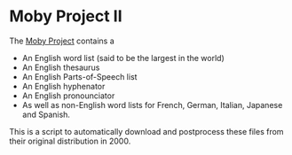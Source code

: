 # Moby Project II

The [Moby Project](https://en.wikipedia.org/wiki/Moby_Project)
contains a

* An English word list (said to be the largest in the world)
* An English thesaurus
* An English Parts-of-Speech list
* An English hyphenator
* An English pronounciator
* As well as non-English word lists for French, German, Italian, Japanese and Spanish.
 
This is a script to automatically download and postprocess these files from
their original distribution in 2000.
